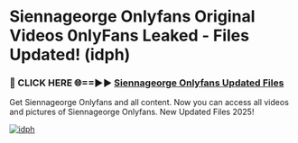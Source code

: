 # Siennageorge Onlyfans Original Videos 0nlyFans Leaked - Files Updated! (idph)

<h3>🔴 CLICK HERE 🌐==►► <a href="https://tinyurl.com/2m67pmp6" rel="nofollow">Siennageorge Onlyfans Updated Files</a></h3>

Get Siennageorge Onlyfans and all content. Now you can access all videos and pictures of Siennageorge Onlyfans. New Updated Files 2025!

[![idph](https://i.imgur.com/H4QAA4z.gif)](https://tinyurl.com/2m67pmp6)